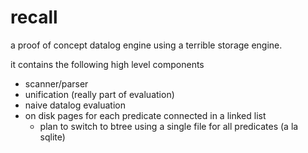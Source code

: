 # recall

a proof of concept datalog engine using a terrible storage engine.

it contains the following high level components
- scanner/parser
- unification (really part of evaluation)
- naive datalog evaluation
- on disk pages for each predicate connected in a linked list
  - plan to switch to btree using a single file for all predicates (a la sqlite)
